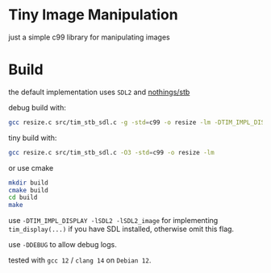 # Tiny Image Manipulation
just a simple c99 library for manipulating images

# Build
the default implementation uses `SDL2` and [nothings/stb](https://github.com/nothings/stb)

debug build with:
```sh
gcc resize.c src/tim_stb_sdl.c -g -std=c99 -o resize -lm -DTIM_IMPL_DISPLAY -lSDL2 -lSDL2_image -DDEBUG
```

tiny build with:
```sh
gcc resize.c src/tim_stb_sdl.c -O3 -std=c99 -o resize -lm
```

or use cmake

```sh
mkdir build
cmake build
cd build
make
```

use `-DTIM_IMPL_DISPLAY -lSDL2 -lSDL2_image` for implementing `tim_display(...)` if you have SDL installed, otherwise omit this flag.

use `-DDEBUG` to allow debug logs.

tested with `gcc 12` / `clang 14` on `Debian 12`.
